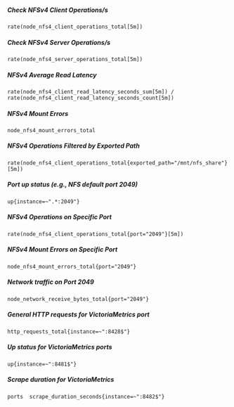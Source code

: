 
##### Check NFSv4 Client Operations/s	
`rate(node_nfs4_client_operations_total[5m])`

##### Check NFSv4 Server Operations/s	
`rate(node_nfs4_server_operations_total[5m])`

##### NFSv4 Average Read Latency	
`rate(node_nfs4_client_read_latency_seconds_sum[5m]) / rate(node_nfs4_client_read_latency_seconds_count[5m])`

##### NFSv4 Mount Errors	
`node_nfs4_mount_errors_total`

##### NFSv4 Operations Filtered by Exported Path	
`rate(node_nfs4_client_operations_total{exported_path="/mnt/nfs_share"}[5m])`

##### Port up status (e.g., NFS default port 2049)	
`up{instance=~".*:2049"}`

##### NFSv4 Operations on Specific Port	
`rate(node_nfs4_client_operations_total{port="2049"}[5m])`

##### NFSv4 Mount Errors on Specific Port	
`node_nfs4_mount_errors_total{port="2049"}`

##### Network traffic on Port 2049
`node_network_receive_bytes_total{port="2049"}`

##### General HTTP requests for VictoriaMetrics port	
`http_requests_total{instance=~":8428$"}`

##### Up status for VictoriaMetrics ports	
`up{instance=~":8481$"}`

##### Scrape duration for VictoriaMetrics 
`ports	scrape_duration_seconds{instance=~":8482$"}`


